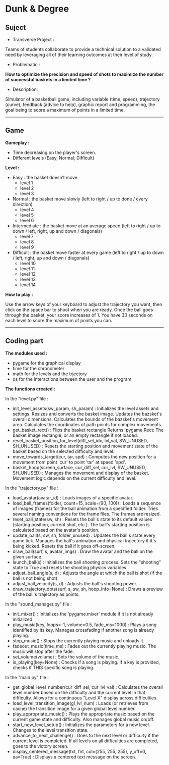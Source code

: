 # Dunk & Degree

## Suject

* Transverse Project :

Teams of students collaborate to provide a technical solution to a validated need by leveraging all of their learning outcomes at their level of study.


* Problematic :

**How to optimize the precision and speed of shots to maximize the number of successful baskets in a limited time ?**




* Description:

Simulator of a basketball game, including variable (time, speed), trajectory (curve), feedback (advice to help), graphic report and programming, the goal being to score a maximum of points in a limited time. 


___________

## Game

**Gameplay :**

- Time decreasing on the player's screen.
- Different levels (Easy, Normal, Difficult)

**Level :**

- Easy : the basket doesn’t move
    - level 1
    - level 2
    - level 3
- Normal : the basket move slowly  (left to right / up to done / every direction)
    - level 4
    - level 5
    - level 6
- Intermediate : the basket move at an average speed (left to right / up to down / left, right, up and down / diagonals)
    - level 7
    - level 8
    - level 9
- Difficult : the basket move faster at every game (left to right / up to down / left, right, up and down / diagonals)
    - level 10
    - level 11
    - level 12
    - level 13
    - level 14

**How to play :**

  Use the arrow keys of your keyboard to adjust the trajectory you want, then click on the space bar to shoot when you are ready.
  Once the ball goes through the basket, your score increases of 1.
  You have 30 seconds on each level to score the maximum of points you can.

___________

## Coding part

**The modules used :**

- pygame for the graphical display
- time for the chronometer
- math for the levels and the trjectory
- os for the interactions between the user and the program


**The functions created :**

In the "level.py" file : 

- init_level_assets(sw_param, sh_param) : 
    Initializes the level assets and settings.
    Resizes and converts the basket image.
    Updates the bazsket's overall dimensions.
    Calculates the bounds of the bazsket's movement area.
    Calculates the coordinates of path points for complex movements.
- get_basket_rect() :
    Flips the basket rectangle
    Returns: pygame.Rect: The basket image rectangle, or an empty rectangle if not loaded.
- reset_basket_position_for_level(diff_sel_idx, lvl_val, SW_UNUSED, SH_UNUSED) :
    Resets the starting position and movement state of the basket based on the selected difficulty and level.
- move_towards_target(cur, tar, spd) :
    Computes the new position for a movement from point 'cur' to point 'tar' at speed 'spd'.
- basket_hoop(screen_surface, cur_diff_sel, cur_lvl, SW_UNUSED, SH_UNUSED) :
    Manages the movement and display of the basket. Movement logic depends on the current difficulty and level.



In the "trajectory.py" file : 

- load_avatar(avatar_id) : 
    Loads images of a specific avatar.
- load_ball_frames(folder, count=15, scale=(90, 100)) : 
    Loads a sequence of images (frames) for the ball animation from a specified folder. Tries several naming conventions for the frame files. The frames are resized.
- reset_ball_state(sw, sh) :
    Resets the ball's state to its default values ​​(starting position, current shot, etc.). The ball's starting position is calculated based on the avatar's position.
- update_ball(s, sw, sh, folder_unused) :
    Updates the ball's state every game tick. 
    Manages the ball's animation and physical trajectory if it's being kicked. 
    Resets the ball if it goes off-screen.
- draw_ball(surf, s, avatar_imgs) :
    Draw the avatar and the ball on the given surface.
- launch_ball(s) :
    Initializes the ball shooting process. Sets the "shooting" state to True and resets the shooting physics variables.
- adjust_ball_angle(s, d) :
    Adjusts the angle at which the ball is shot (if the ball is not being shot).
- adjust_ball_velocity(s, d) :
    Adjusts the ball's shooting power.
- draw_trajectory_dots(surf, s, sw, sh, hoop_info=None) :
    Draws a preview of the ball's trajectory as points.



In the "sound_manager.py" file :

- init_mixer() :
    Initializes the 'pygame.mixer' module if it is not already initialized.
- play_music(key, loops=-1, volume=0.5, fade_ms=1000) : 
    Plays a song identified by its key. Manages crossfading if another song is already playing.
- stop_music() :
    Stops the currently playing music and unloads it.
- fadeout_music(time_ms) :
    Fades out the currently playing music. The music will stop after the fade.
- set_volume(volume) :
    Sets the volume of the music.
- is_playing(key=None) :
    Checks if a song is playing. If a key is provided, checks if THIS specific song is playing.



In the "main.py" file :

- get_global_level_number(cur_diff_sel, cur_lvl_val) :
    Calculates the overall level number based on the difficulty and the current level in that difficulty. Allows for a continuous "Level X" display across difficulties.
- load_level_transition_image(gl_lvl_num) :
    Loads (or retrieves from cache) the transition image for a given global level number.
- play_appropriate_music() :
    Plays the appropriate music based on the current game state and difficulty. Also manages global music on/off.
- start_new_level_setup() :
    Initializes the parameters for a new level. Changes to the level transition state.
- advance_to_next_challenge() :
    Goes to the next level or difficulty if the current level is completed. If all levels on all difficulties are completed, goes to the victory screen.
- display_centered_message(txt, fnt, col=(255, 255, 255), y_off=0, aa=True) :
    Displays a centered text message on the screen.
        
